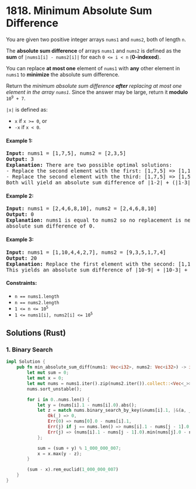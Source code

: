 # 1818. Minimum Absolute Sum Difference
You are given two positive integer arrays `nums1` and `nums2`, both of length `n`.

The **absolute sum difference** of arrays `nums1` and `nums2` is defined as the **sum** of `|nums1[i] - nums2[i]|` for each `0 <= i < n` (**0-indexed**).

You can replace **at most one** element of `nums1` with **any** other element in `nums1` to **minimize** the absolute sum difference.

Return the *minimum absolute sum difference **after** replacing at most one element in the array `nums1`*. Since the answer may be large, return it **modulo** <code>10<sup>9</sup> + 7</code>.

`|x|` is defined as:
* `x` if `x >= 0`, or
* `-x` if `x < 0`.

#### Example 1:
<pre>
<strong>Input:</strong> nums1 = [1,7,5], nums2 = [2,3,5]
<strong>Output:</strong> 3
<strong>Explanation:</strong> There are two possible optimal solutions:
- Replace the second element with the first: [1,7,5] => [1,1,5], or
- Replace the second element with the third: [1,7,5] => [1,5,5].
Both will yield an absolute sum difference of |1-2| + (|1-3| or |5-3|) + |5-5| = 3.
</pre>

#### Example 2:
<pre>
<strong>Input:</strong> nums1 = [2,4,6,8,10], nums2 = [2,4,6,8,10]
<strong>Output:</strong> 0
<strong>Explanation:</strong> nums1 is equal to nums2 so no replacement is needed. This will result in an
absolute sum difference of 0.
</pre>

#### Example 3:
<pre>
<strong>Input:</strong> nums1 = [1,10,4,4,2,7], nums2 = [9,3,5,1,7,4]
<strong>Output:</strong> 20
<strong>Explanation:</strong> Replace the first element with the second: [1,10,4,4,2,7] => [10,10,4,4,2,7].
This yields an absolute sum difference of |10-9| + |10-3| + |4-5| + |4-1| + |2-7| + |7-4| = 20
</pre>

#### Constraints:
* `n == nums1.length`
* `n == nums2.length`
* <code>1 <= n <= 10<sup>5</sup></code>
* <code>1 <= nums1[i], nums2[i] <= 10<sup>5</sup></code>

## Solutions (Rust)

### 1. Binary Search
```Rust
impl Solution {
    pub fn min_absolute_sum_diff(nums1: Vec<i32>, nums2: Vec<i32>) -> i32 {
        let mut sum = 0;
        let mut x = 0;
        let mut nums = nums1.iter().zip(nums2.iter()).collect::<Vec<_>>();
        nums.sort_unstable();

        for i in 0..nums.len() {
            let y = (nums[i].1 - nums[i].0).abs();
            let z = match nums.binary_search_by_key(&nums[i].1, |&(a, _)| a) {
                Ok(_) => 0,
                Err(0) => nums[0].0 - nums[i].1,
                Err(j) if j == nums.len() => nums[i].1 - nums[j - 1].0,
                Err(j) => (nums[i].1 - nums[j - 1].0).min(nums[j].0 - nums[i].1),
            };

            sum = (sum + y) % 1_000_000_007;
            x = x.max(y - z);
        }

        (sum - x).rem_euclid(1_000_000_007)
    }
}
```
